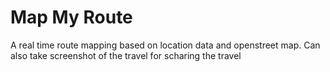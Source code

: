 # Map My Route


A real time route mapping based on location data and openstreet map. Can also take screenshot of the travel for scharing the travel
